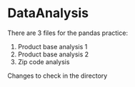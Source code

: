 # DataAnalysis

There are 3 files for the pandas practice:
1. Product base analysis 1
2. Product base analysis 2
3. Zip code analysis


Changes to check in the directory
